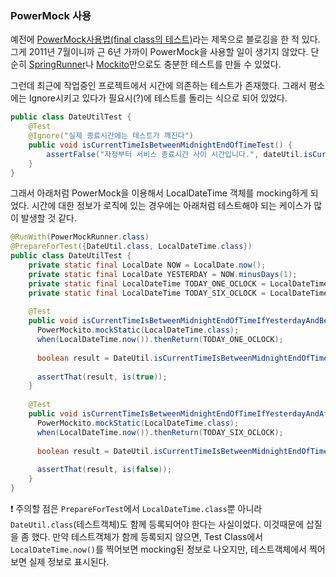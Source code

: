 ### PowerMock 사용

예전에 [PowerMock사용법(final class의 테스트)](http://freeism.co.kr/tc/693?category=3)라는 제목으로 블로깅을 한 적 있다. 그게 2011년 7월이니까 근 6년 가까이 PowerMock을 사용할 일이 생기지 않았다. 단순히 [SpringRunner](http://docs.spring.io/spring/docs/current/javadoc-api/org/springframework/test/context/junit4/SpringRunner.html)나 [Mockito](http://site.mockito.org/)만으로도 충분한 테스트를 만들 수 있었다.

그런데 최근에 작업중인 프로젝트에서 시간에 의존하는 테스트가 존재했다. 그래서 평소에는 Ignore시키고 있다가 필요시(?)에 테스트를 돌리는 식으로 되어 있었다.
```java
public class DateUtilTest {
    @Test
    @Ignore("실제 종료시간에는 테스트가 깨진다")
    public void isCurrentTimeIsBetweenMidnightEndOfTimeTest() {
        assertFalse("자정부터 서비스 종료시간 사이 시간입니다.", dateUtil.isCurrentTimeIsBetweenMidnightEndOfTime());
    }
}
```

그래서 아래처럼 PowerMock을 이용해서 LocalDateTime 객체를 mocking하게 되었다. 시간에 대한 정보가 로직에 있는 경우에는 아래처럼 테스트해야 되는 케이스가 많이 발생할 것 같다.
```java
@RunWith(PowerMockRunner.class)
@PrepareForTest({DateUtil.class, LocalDateTime.class})
public class DateUtilTest {
    private static final LocalDate NOW = LocalDate.now();
    private static final LocalDate YESTERDAY = NOW.minusDays(1);
    private static final LocalDateTime TODAY_ONE_OCLOCK = LocalDateTime.of(NOW, LocalTime.of(1, 0, 0));
    private static final LocalDateTime TODAY_SIX_OCLOCK = LocalDateTime.of(NOW, LocalTime.of(6, 0, 0));
  
    @Test
    public void isCurrentTimeIsBetweenMidnightEndOfTimeIfYesterdayAndBeforeEndTime() throws Exception {
      PowerMockito.mockStatic(LocalDateTime.class);
      when(LocalDateTime.now()).thenReturn(TODAY_ONE_OCLOCK);
  
      boolean result = DateUtil.isCurrentTimeIsBetweenMidnightEndOfTime(YESTERDAY);
  
      assertThat(result, is(true));
    }
  
    @Test
    public void isCurrentTimeIsBetweenMidnightEndOfTimeIfYesterdayAndAfterEndTime() {
      PowerMockito.mockStatic(LocalDateTime.class);
      when(LocalDateTime.now()).thenReturn(TODAY_SIX_OCLOCK);
  
      boolean result = DateUtil.isCurrentTimeIsBetweenMidnightEndOfTime(YESTERDAY);
  
      assertThat(result, is(false));
    }
}
```

:exclamation: 주의할 점은 `PrepareForTest`에서 `LocalDateTime.class`뿐 아니라 `DateUtil.class`(테스트객체)도 함께 등록되어야 한다는 사실이었다. 이것때문에 삽질을 좀 했다. 만약 테스트객체가 함께 등록되지 않으면, Test Class에서 `LocalDateTime.now()`를 찍어보면 mocking된 정보로 나오지만, 테스트객체에서 찍어보면 실제 정보로 표시된다.